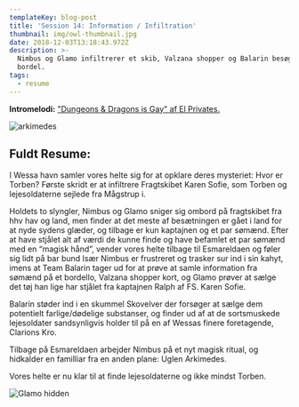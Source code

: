 ```yaml
---
templateKey: blog-post
title: 'Session 14: Information / Infiltration'
thumbnail: img/owl-thumbnail.jpg
date: 2018-12-03T13:18:43.972Z
description: >-
  Nimbus og Glamo infiltrerer et skib, Valzana shopper og Balarin besøger på
  bordel.
tags:
  - resume
---
```

**Intromelodi:** ["Dungeons & Dragons is Gay" af El Privates.](https://open.spotify.com/track/5hy4B1rDnkfouC7SgtEqQN)

![arkimedes](/img/arkimedes.jpeg)

## Fuldt Resume:

I Wessa havn samler vores helte sig for at opklare deres mysteriet: Hvor er Torben? Første skridt er at infiltrere Fragtskibet Karen Sofie, som Torben og lejesoldaterne sejlede fra Mågstrup i.

Holdets to slyngler, Nimbus og Glamo sniger sig ombord på fragtskibet fra hhv hav og land, men finder at det meste af besætningen er gået i land for at nyde sydens glæder, og tilbage er kun kaptajnen og et par sømænd. Efter at have stjålet alt af værdi de kunne finde og have befamlet et par sømænd med en “magisk hånd”, vender vores helte tilbage til Esmareldaen og føler sig lidt på bar bund Især Nimbus er frustreret og trasker sur ind i sin kahyt, imens at Team Balarin tager ud for at prøve at samle information fra sømænd på et bordello, Valzana shopper kort, og Glamo prøver at sælge det tøj han lige har stjålet fra kaptajnen Ralph af FS. Karen Sofie.

Balarin støder ind i en skummel Skovelver der forsøger at sælge dem potentielt farlige/dødelige substanser, og finder ud af at de sortsmuskede lejesoldater sandsynligvis holder til på en af Wessas finere foretagende, Clarions Kro.

Tilbage på Esmareldaen arbejder Nimbus på et nyt magisk ritual, og hidkalder en familliar fra en anden plane: Uglen Arkimedes.

Vores helte er nu klar til at finde lejesoldaterne og ikke mindst Torben.

![Glamo hidden](/img/glamo-hidden.jpg)
